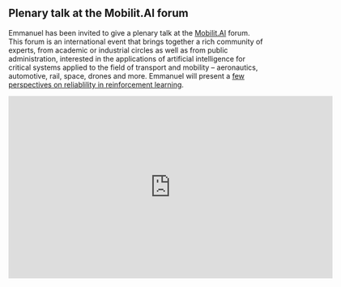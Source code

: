 ## Plenary talk at the Mobilit.AI forum

Emmanuel has been invited to give a plenary talk at the [Mobilit.AI](https://www.mobilit.ai/) forum. This forum is an international event that brings together a rich community of experts, from academic or industrial circles as well as from public administration, interested in the applications of artificial intelligence for critical systems applied to the field of transport and mobility – aeronautics, automotive, rail, space, drones and more. Emmanuel will present a [few perspectives on reliablility in reinforcement learning](https://www.mobilit.ai/en/emmanuel-rachelson/).

<iframe title="vimeo-player" src="https://player.vimeo.com/video/714563054?h=8810fe885b" width="640" height="360" frameborder="0" allowfullscreen></iframe>

